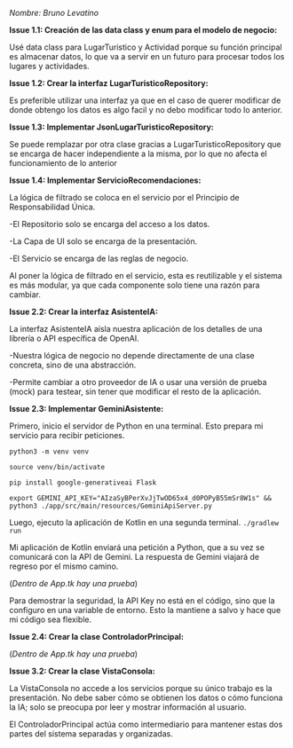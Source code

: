 _Nombre: Bruno Levatino_

**Issue 1.1: Creación de las data class y enum para el modelo de negocio:**

Usé data class para LugarTuristico y Actividad porque su función principal es almacenar datos, lo que va a servir en un futuro para procesar todos los lugares y actividades.

**Issue 1.2: Crear la interfaz LugarTuristicoRepository:**

Es preferible utilizar una interfaz ya que en el caso de querer modificar de donde obtengo los datos es algo facil y no debo modificar todo lo anterior.

**Issue 1.3: Implementar JsonLugarTuristicoRepository:**

Se puede remplazar por otra clase gracias a LugarTuristicoRepository que se encarga de hacer independiente a la misma, por lo que no afecta el funcionamiento de lo anterior

**Issue 1.4: Implementar ServicioRecomendaciones:**

La lógica de filtrado se coloca en el servicio por el Principio de Responsabilidad Única.

-El Repositorio solo se encarga del acceso a los datos.

-La Capa de UI solo se encarga de la presentación.

-El Servicio se encarga de las reglas de negocio.

Al poner la lógica de filtrado en el servicio, esta es reutilizable y el sistema es más modular, ya que cada componente solo tiene una razón para cambiar.

**Issue 2.2: Crear la interfaz AsistenteIA:**

La interfaz AsistenteIA aísla nuestra aplicación de los detalles de una librería o API específica de OpenAI.

-Nuestra lógica de negocio no depende directamente de una clase concreta, sino de una abstracción.

-Permite cambiar a otro proveedor de IA o usar una versión de prueba (mock) para testear, sin tener que modificar el resto de la aplicación.

**Issue 2.3: Implementar GeminiAsistente:**

Primero, inicio el servidor de Python en una terminal. Esto prepara mi servicio para recibir peticiones.

`python3 -m venv venv`

`source venv/bin/activate`

`pip install google-generativeai Flask`

`export GEMINI_API_KEY="AIzaSyBPerXvJjTwOD65x4_d0POPyB55mSr8W1s" && python3 ./app/src/main/resources/GeminiApiServer.py`

Luego, ejecuto la aplicación de Kotlin en una segunda terminal.
`./gradlew run`

Mi aplicación de Kotlin enviará una petición a Python, que a su vez se comunicará con la API de Gemini. La respuesta de Gemini viajará de regreso por el mismo camino.

(_Dentro de App.tk hay una prueba_)

Para demostrar la seguridad, la API Key no está en el código, sino que la configuro en una variable de entorno. Esto la mantiene a salvo y hace que mi código sea flexible.

**Issue 2.4: Crear la clase ControladorPrincipal:**

(_Dentro de App.tk hay una prueba_)

**Issue 3.2: Crear la clase VistaConsola:**


La VistaConsola no accede a los servicios porque su único trabajo es la presentación. No debe saber cómo se obtienen los datos o cómo funciona la IA; solo se preocupa por leer y mostrar información al usuario.

El ControladorPrincipal actúa como intermediario para mantener estas dos partes del sistema separadas y organizadas.